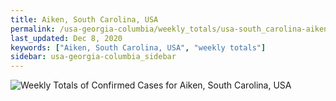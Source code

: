 ```yaml
---
title: Aiken, South Carolina, USA
permalink: /usa-georgia-columbia/weekly_totals/usa-south_carolina-aiken-weekly_totals.html
last_updated: Dec 8, 2020
keywords: ["Aiken, South Carolina, USA", "weekly totals"]
sidebar: usa-georgia-columbia_sidebar
---
```


![Weekly Totals of Confirmed Cases for Aiken, South Carolina, USA](/covid_tracker/images/graphs/usa-south_carolina-aiken-weekly_totals_graph.png)
